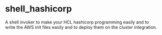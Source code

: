 # shell_hashicorp
A shell invoker to make your HCL hashicorp programming easily and to write the AWS init files easily and to deploy them on the cluster integration. 
